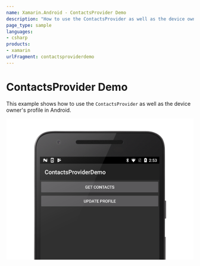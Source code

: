 ```yaml
---
name: Xamarin.Android - ContactsProvider Demo
description: "How to use the ContactsProvider as well as the device owner's profile in Android"
page_type: sample
languages:
- csharp
products:
- xamarin
urlFragment: contactsproviderdemo
---
```

# ContactsProvider Demo

This example shows how to use the `ContactsProvider` as well as the
device owner's profile in Android.

![Contacts demo app](Screenshots/ContactsProvider.png)
